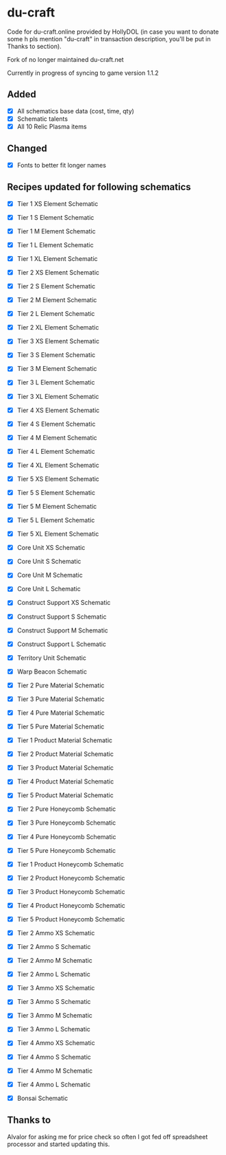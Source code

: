 # du-craft
Code for du-craft.online provided by HollyDOL (in case you want to donate some h pls mention "du-craft" in transaction description, you'll be put in Thanks to section).

Fork of no longer maintained du-craft.net

Currently in progress of syncing to game version 1.1.2

## Added
- [x] All schematics base data (cost, time, qty)
- [x] Schematic talents
- [x] All 10 Relic Plasma items

## Changed
- [x] Fonts to better fit longer names

## Recipes updated for following schematics
- [x] Tier 1 XS Element Schematic
- [x] Tier 1 S Element Schematic
- [x] Tier 1 M Element Schematic
- [x] Tier 1 L Element Schematic
- [x] Tier 1 XL Element Schematic

- [x] Tier 2 XS Element Schematic
- [x] Tier 2 S Element Schematic
- [x] Tier 2 M Element Schematic
- [x] Tier 2 L Element Schematic
- [x] Tier 2 XL Element Schematic

- [x] Tier 3 XS Element Schematic
- [x] Tier 3 S Element Schematic
- [x] Tier 3 M Element Schematic
- [x] Tier 3 L Element Schematic
- [x] Tier 3 XL Element Schematic

- [x] Tier 4 XS Element Schematic
- [x] Tier 4 S Element Schematic
- [x] Tier 4 M Element Schematic
- [x] Tier 4 L Element Schematic
- [x] Tier 4 XL Element Schematic

- [x] Tier 5 XS Element Schematic
- [x] Tier 5 S Element Schematic
- [x] Tier 5 M Element Schematic
- [x] Tier 5 L Element Schematic
- [x] Tier 5 XL Element Schematic

- [x] Core Unit XS Schematic
- [x] Core Unit S Schematic
- [x] Core Unit M Schematic
- [x] Core Unit L Schematic

- [x] Construct Support XS Schematic
- [x] Construct Support S Schematic
- [x] Construct Support M Schematic
- [x] Construct Support L Schematic

- [x] Territory Unit Schematic
- [x] Warp Beacon Schematic

- [x] Tier 2 Pure Material Schematic
- [x] Tier 3 Pure Material Schematic
- [x] Tier 4 Pure Material Schematic
- [x] Tier 5 Pure Material Schematic

- [x] Tier 1 Product Material Schematic
- [x] Tier 2 Product Material Schematic
- [x] Tier 3 Product Material Schematic
- [x] Tier 4 Product Material Schematic
- [x] Tier 5 Product Material Schematic

- [x] Tier 2 Pure Honeycomb Schematic
- [x] Tier 3 Pure Honeycomb Schematic
- [x] Tier 4 Pure Honeycomb Schematic
- [x] Tier 5 Pure Honeycomb Schematic

- [x] Tier 1 Product Honeycomb Schematic
- [x] Tier 2 Product Honeycomb Schematic
- [x] Tier 3 Product Honeycomb Schematic
- [x] Tier 4 Product Honeycomb Schematic
- [x] Tier 5 Product Honeycomb Schematic

- [x] Tier 2 Ammo XS Schematic
- [x] Tier 2 Ammo S Schematic
- [x] Tier 2 Ammo M Schematic
- [x] Tier 2 Ammo L Schematic

- [x] Tier 3 Ammo XS Schematic
- [x] Tier 3 Ammo S Schematic
- [x] Tier 3 Ammo M Schematic
- [x] Tier 3 Ammo L Schematic

- [x] Tier 4 Ammo XS Schematic
- [x] Tier 4 Ammo S Schematic
- [x] Tier 4 Ammo M Schematic
- [x] Tier 4 Ammo L Schematic

- [x] Bonsai Schematic

## Thanks to
Alvalor for asking me for price check so often I got fed off spreadsheet processor and started updating this.
